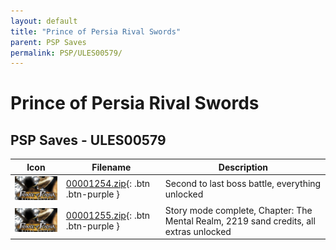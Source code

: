 ```yaml
---
layout: default
title: "Prince of Persia Rival Swords"
parent: PSP Saves
permalink: PSP/ULES00579/
---
```

# Prince of Persia Rival Swords

## PSP Saves - ULES00579

| Icon | Filename | Description |
|------|----------|-------------|
| ![Prince of Persia Rival Swords](ICON0.PNG) | [00001254.zip](00001254.zip){: .btn .btn-purple } | Second to last boss battle, everything unlocked |
| ![Prince of Persia Rival Swords](ICON0.PNG) | [00001255.zip](00001255.zip){: .btn .btn-purple } | Story mode complete, Chapter: The Mental Realm, 2219 sand credits, all extras unlocked |
